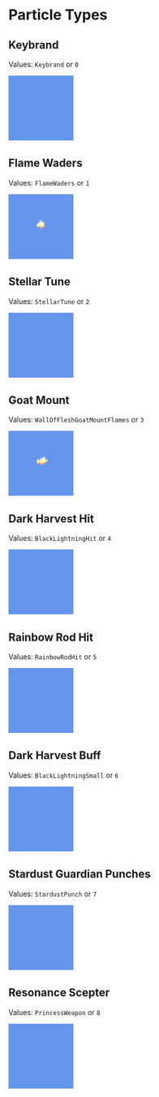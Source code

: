 # Particle Types

## Keybrand
Values: `Keybrand` or `0`

![Keybrand Particles](../assets/Particles/0.webp)

## Flame Waders
Values: `FlameWaders` or `1`

![FlameWader Particles](../assets/Particles/1.webp)

## Stellar Tune
Values: `StellarTune` or `2`

![StellarTune Particles](../assets/Particles/2.webp)

## Goat Mount
Values: `WallOfFleshGoatMountFlames` or `3`


![WallOfFleshGoatMountFlames Particles](../assets/Particles/3.webp)

## Dark Harvest Hit
Values: `BlackLightningHit` or `4`


![BlackLightningHit Particles](../assets/Particles/4.webp)

## Rainbow Rod Hit
Values: `RainbowRodHit` or `5`


![RainbowRodHit Particles](../assets/Particles/5.webp)

## Dark Harvest Buff
Values: `BlackLightningSmall` or `6`


![BlackLightningSmall Particles](../assets/Particles/6.webp)

## Stardust Guardian Punches
Values: `StardustPunch` or `7`


![StardustPunch Particles](../assets/Particles/7.webp)

## Resonance Scepter
Values: `PrincessWeapon` or `8`


![PrincessWeapon Particles](../assets/Particles/8.webp)
